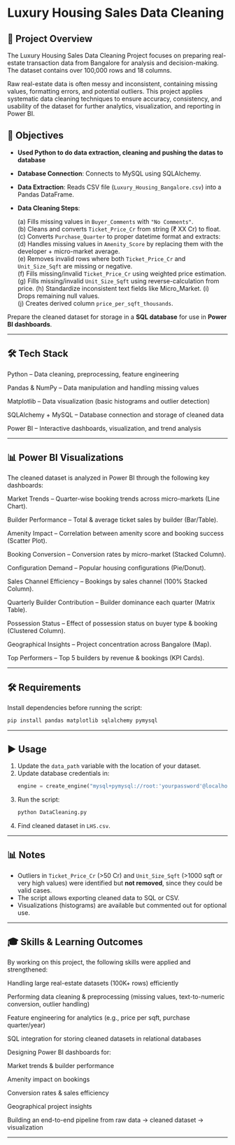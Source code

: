 # Luxury Housing Sales Data Cleaning  

## 📌 Project Overview

The Luxury Housing Sales Data Cleaning Project focuses on preparing real-estate transaction data from Bangalore for analysis and decision-making. The dataset contains over 100,000 rows and 18 columns.

Raw real-estate data is often messy and inconsistent, containing missing values, formatting errors, and potential outliers. This project applies systematic data cleaning techniques to ensure accuracy, consistency, and usability of the dataset for further analytics, visualization, and reporting in Power BI.

## 🎯 Objectives

- **Used Python to do data extraction, cleaning and pushing the datas to database**

- **Database Connection**: Connects to MySQL using SQLAlchemy.  

- **Data Extraction**: Reads CSV file (`Luxury_Housing_Bangalore.csv`) into a Pandas DataFrame.  

- **Data Cleaning Steps**:  

   (a) Fills missing values in `Buyer_Comments` with `"No Comments"`.  
   (b) Cleans and converts `Ticket_Price_Cr` from string (₹ XX Cr) to float.  
   (c) Converts `Purchase_Quarter` to proper datetime format and extracts:  
   (d) Handles missing values in `Amenity_Score` by replacing them with the developer + micro-market average.  
   (e) Removes invalid rows where both `Ticket_Price_Cr` and `Unit_Size_Sqft` are missing or negative.  
   (f) Fills missing/invalid `Ticket_Price_Cr` using weighted price estimation.  
   (g) Fills missing/invalid `Unit_Size_Sqft` using reverse-calculation from price. 
   (h) Standardize inconsistent text fields like Micro_Market.
   (i) Drops remaining null values.  
   (j) Creates derived column `price_per_sqft_thousands`.  

Prepare the cleaned dataset for storage in a **SQL database** for use in **Power BI dashboards**.

---

## 🛠 Tech Stack

Python – Data cleaning, preprocessing, feature engineering

Pandas & NumPy – Data manipulation and handling missing values

Matplotlib – Data visualization (basic histograms and outlier detection)

SQLAlchemy + MySQL – Database connection and storage of cleaned data

Power BI – Interactive dashboards, visualization, and trend analysis

---

## 📊 Power BI Visualizations

The cleaned dataset is analyzed in Power BI through the following key dashboards:

Market Trends – Quarter-wise booking trends across micro-markets (Line Chart).

Builder Performance – Total & average ticket sales by builder (Bar/Table).

Amenity Impact – Correlation between amenity score and booking success (Scatter Plot).

Booking Conversion – Conversion rates by micro-market (Stacked Column).

Configuration Demand – Popular housing configurations (Pie/Donut).

Sales Channel Efficiency – Bookings by sales channel (100% Stacked Column).

Quarterly Builder Contribution – Builder dominance each quarter (Matrix Table).

Possession Status – Effect of possession status on buyer type & booking (Clustered Column).

Geographical Insights – Project concentration across Bangalore (Map).

Top Performers – Top 5 builders by revenue & bookings (KPI Cards).

---

## 🛠️ Requirements  
Install dependencies before running the script:  
```bash
pip install pandas matplotlib sqlalchemy pymysql
```  

---

## ▶️ Usage  
1. Update the `data_path` variable with the location of your dataset.  
2. Update database credentials in:  
   ```python
   engine = create_engine("mysql+pymysql://root:'yourpassword'@localhost:3306/Capstone_project_2")
   ```  
3. Run the script:  
   ```bash
   python DataCleaning.py
   ```  
4. Find cleaned dataset in `LHS.csv`.  

---

## 📊 Notes  
- Outliers in `Ticket_Price_Cr` (>50 Cr) and `Unit_Size_Sqft` (>1000 sqft or very high values) were identified but **not removed**, since they could be valid cases.  
- The script allows exporting cleaned data to SQL or CSV.  
- Visualizations (histograms) are available but commented out for optional use.  

---

## 🎓 Skills & Learning Outcomes

By working on this project, the following skills were applied and strengthened:

Handling large real-estate datasets (100K+ rows) efficiently

Performing data cleaning & preprocessing (missing values, text-to-numeric conversion, outlier handling)

Feature engineering for analytics (e.g., price per sqft, purchase quarter/year)

SQL integration for storing cleaned datasets in relational databases

Designing Power BI dashboards for:

Market trends & builder performance

Amenity impact on bookings

Conversion rates & sales efficiency

Geographical project insights

Building an end-to-end pipeline from raw data → cleaned dataset → visualization

---